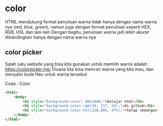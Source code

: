 # color
HTML mendukung format penulisan warna tidak hanya dengan nama warna nya (red, blue, green),
namun juga dengan format penulisan seperti HEX, RGB, HSL dan lain-lain
Dengan begitu, penulisan warna jadi lebih akurat dibandingkan hanya dengan nama warna nya

## color picker
Salah satu website yang bisa kita gunakan untuk memilih warna adalah :
https://colorpicker.me/
Disana kita bisa mencari warna yang kita mau, dan menyalin kode Hex untuk warna tersebut

Code : Color
``` html
<html>
    <body>
        <h1 style="background-color: #da18d6;">belajar html</h1>
        <h1 style="background-color:rgb(26, 217, 24);">di github</h1>
        <h1 style="background-color:hsl(226,80%, 47%);">tetap semangat</h1>
    </body>
</html>
```